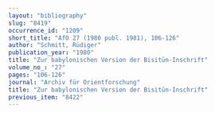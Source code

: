```yaml
---
layout: "bibliography"
slug: "8419"
occurrence_id: "1209"
short_title: "AfO 27 (1980 publ. 1981), 106-126"
author: "Schmitt, Rüdiger"
publication_year: "1980"
title: "Zur babylonischen Version der Bisitūn-Inschrift"
volume_no_: "27"
pages: "106-126"
journal: "Archiv für Orientforschung"
title: "Zur babylonischen Version der Bisitūn-Inschrift"
previous_item: "8422"
---
```

